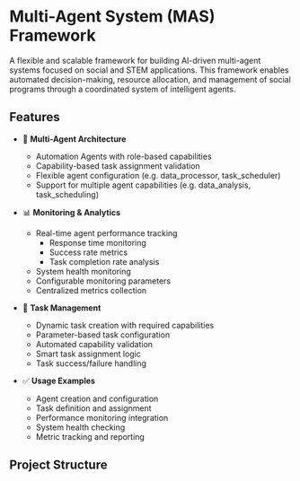# Multi-Agent System (MAS) Framework

A flexible and scalable framework for building AI-driven multi-agent systems focused on social and STEM applications. This framework enables automated decision-making, resource allocation, and management of social programs through a coordinated system of intelligent agents.

## Features

- 🤖 **Multi-Agent Architecture**
  - Automation Agents with role-based capabilities
  - Capability-based task assignment validation
  - Flexible agent configuration (e.g. data_processor, task_scheduler)
  - Support for multiple agent capabilities (e.g. data_analysis, task_scheduling)

- 📊 **Monitoring & Analytics**
  - Real-time agent performance tracking
    - Response time monitoring
    - Success rate metrics
    - Task completion rate analysis
  - System health monitoring
  - Configurable monitoring parameters
  - Centralized metrics collection

- 🔄 **Task Management**
  - Dynamic task creation with required capabilities
  - Parameter-based task configuration
  - Automated capability validation
  - Smart task assignment logic
  - Task success/failure handling

- ✅ **Usage Examples**
  - Agent creation and configuration
  - Task definition and assignment
  - Performance monitoring integration
  - System health checking
  - Metric tracking and reporting

## Project Structure